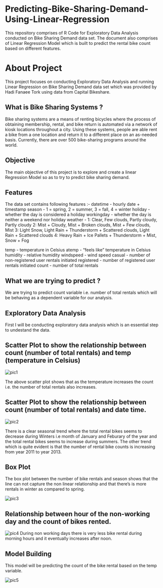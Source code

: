 # Predicting-Bike-Sharing-Demand-Using-Linear-Regression
This repository comprises of R Code for Exploratory Data Analysis conducted on Bike Sharing Demand data set. 
The document also comprises of Linear Regression Model which is built to predict the rental bike count based on different features.

# About Project
This project focuses on conducting Exploratory Data Analysis and running Linear Regression on Bike Sharing Demand data set
which was provided by Hadi Fanaee Tork using data from Capital Bikeshare.

## What is Bike Sharing Systems ?
Bike sharing systems are a means of renting bicycles where the process of obtaining membership, rental, and bike return is automated 
via a network of kiosk locations throughout a city. Using these systems, people are able rent a bike from a one location and return
it to a different place on an as-needed basis. Currently, there are over 500 bike-sharing programs around the world.

## Objective
The main objective of this project is to explore and create a linear Regression Model so as to try to predict bike sharing demand.

## Features 
The data set contains following features :-
datetime - hourly date + timestamp 
season - 1 = spring, 2 = summer, 3 = fall, 4 = winter 
holiday - whether the day is considered a holiday 
workingday - whether the day is neither a weekend nor holiday 
weather - 
 1: Clear, Few clouds, Partly cloudy, Partly cloudy 
 2: Mist + Cloudy, Mist + Broken clouds, Mist + Few clouds, Mist 
 3: Light Snow, Light Rain + Thunderstorm + Scattered clouds, Light Rain + Scattered clouds 
 4: Heavy Rain + Ice Pallets + Thunderstorm + Mist, Snow + Fog 
 
temp - temperature in Celsius 
atemp - “feels like” temperature in Celsius 
humidity - relative humidity 
windspeed - wind speed 
casual - number of non-registered user rentals initiated 
registered - number of registered user rentals initiated 
count - number of total rentals 

## What we are trying to predict ?
We are trying to predict count variable i.e. number of total rentals which will be behaving as a dependent variable for our analysis.

## Exploratory Data Analysis
First I will be conducting exploratory data analysis which is an essential step to undestand the data.

## Scatter Plot to show the relationship between count (number of total rentals) and temp (temperature in Celsius)
![pic1](https://user-images.githubusercontent.com/16829371/34804580-60e7f57c-f647-11e7-806d-0bc467adffa8.png)

The above scatter plot shows that as the temperature increases the count i.e. the number of total rentals also increases.

## Scatter Plot to show the relationship between count (number of total rentals) and date time.

![pic2](https://user-images.githubusercontent.com/16829371/34804650-bab0e5dc-f647-11e7-8d19-8585afaabc33.png)

There is a clear seasonal trend where the total rental bikes seems to decrease during Winters i.e month of January 
and Feburary of the year and the total rental bikes seems to increase during summers.
The other trend which is quite evident is that the number of rental bike counts is increasing from year 2011 to year 2013.

## Box Plot

The box plot between the number of bike rentals and season shows that the line can not capture the non linear relationship and that there’s is more rentals in winter as compared to spring.

![pic3](https://user-images.githubusercontent.com/16829371/34804653-bf81b6b8-f647-11e7-9362-3382bf98dafe.png)

## Relationship between hour of the non-working day and the count of bikes rented.
![pic4](https://user-images.githubusercontent.com/16829371/34807109-e4cdfffa-f654-11e7-8c86-c195b10c7d95.png)
During non working days there is very less bike rental during morning hours and it eventually increases after noon.

## Model Building
This model will be predicting the count of the bike rental based on the temp variable.

![pic5](https://user-images.githubusercontent.com/16829371/34807216-7d6a7554-f655-11e7-8420-99c641ab1720.PNG)




